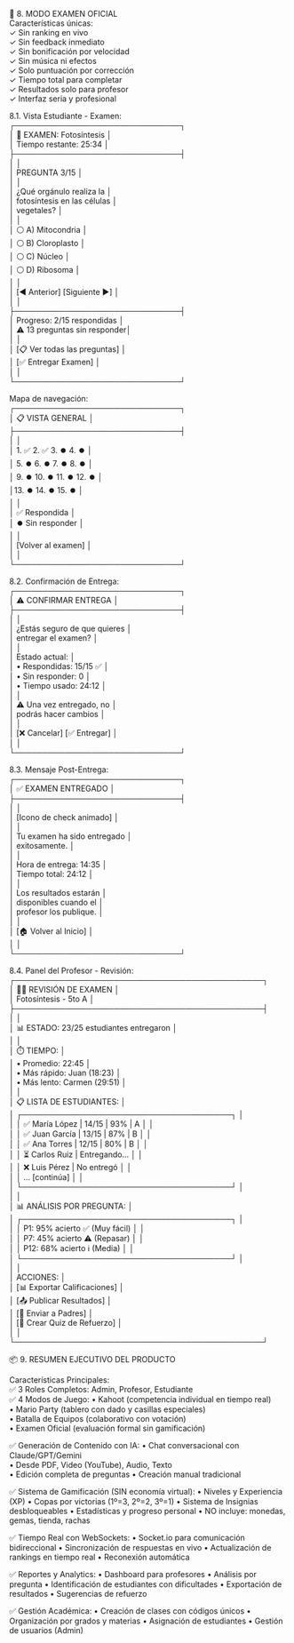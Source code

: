 📝 8. MODO EXAMEN OFICIAL  
Características únicas:  
✓ Sin ranking en vivo  
✓ Sin feedback inmediato  
✓ Sin bonificación por velocidad  
✓ Sin música ni efectos  
✓ Solo puntuación por corrección  
✓ Tiempo total para completar  
✓ Resultados solo para profesor  
✓ Interfaz seria y profesional  

8.1. Vista Estudiante - Examen:  
┌──────────────────────────────┐  
│   📝 EXAMEN: Fotosíntesis    │  
│   Tiempo restante: 25:34     │  
├──────────────────────────────┤  
│                              │  
│ PREGUNTA 3/15                │  
│                              │  
│ ¿Qué orgánulo realiza la     │  
│ fotosíntesis en las células  │  
│ vegetales?                   │  
│                              │  
│ ⚪ A) Mitocondria             │  
│ ⚪ B) Cloroplasto             │  
│ ⚪ C) Núcleo                  │  
│ ⚪ D) Ribosoma                │  
│                              │  
│ [◀ Anterior] [Siguiente ▶]   │  
│                              │  
├──────────────────────────────┤  
│ Progreso: 2/15 respondidas   │  
│ ⚠️ 13 preguntas sin responder│  
│                              │  
│ [📋 Ver todas las preguntas] │  
│ [✅ Entregar Examen]         │  
│                              │  
└──────────────────────────────┘  

Mapa de navegación:  
┌──────────────────────────────┐  
│   📋 VISTA GENERAL           │  
├──────────────────────────────┤  
│                              │  
│ 1. ✅   2. ✅   3. ⏺️   4. ⏺️ │  
│ 5. ⏺️   6. ⏺️   7. ⏺️   8. ⏺️ │  
│ 9. ⏺️  10. ⏺️  11. ⏺️  12. ⏺️ │  
│13. ⏺️  14. ⏺️  15. ⏺️          │  
│                              │  
│ ✅ Respondida                │  
│ ⏺️ Sin responder              │  
│                              │  
│ [Volver al examen]           │  
│                              │  
└──────────────────────────────┘  

8.2. Confirmación de Entrega:  
┌──────────────────────────────┐  
│   ⚠️ CONFIRMAR ENTREGA       │  
├──────────────────────────────┤  
│                              │  
│ ¿Estás seguro de que quieres │  
│ entregar el examen?          │  
│                              │  
│ Estado actual:               │  
│ • Respondidas: 15/15 ✅      │  
│ • Sin responder: 0           │  
│ • Tiempo usado: 24:12        │  
│                              │  
│ ⚠️ Una vez entregado, no     │  
│    podrás hacer cambios      │  
│                              │  
│ [❌ Cancelar]  [✅ Entregar]  │  
│                              │  
└──────────────────────────────┘  

8.3. Mensaje Post-Entrega:  
┌──────────────────────────────┐  
│   ✅ EXAMEN ENTREGADO        │  
├──────────────────────────────┤  
│                              │  
│ [Icono de check animado]     │  
│                              │  
│ Tu examen ha sido entregado  │  
│ exitosamente.                │  
│                              │  
│ Hora de entrega: 14:35       │  
│ Tiempo total: 24:12          │  
│                              │  
│ Los resultados estarán       │  
│ disponibles cuando el        │  
│ profesor los publique.       │  
│                              │  
│ [🏠 Volver al Inicio]        │  
│                              │  
└──────────────────────────────┘  

8.4. Panel del Profesor - Revisión:  
┌─────────────────────────────────────────────┐  
│ 👨‍🏫 REVISIÓN DE EXAMEN                      │  
│    Fotosíntesis - 5to A                     │  
├─────────────────────────────────────────────┤  
│                                             │  
│ 📊 ESTADO: 23/25 estudiantes entregaron    │  
│                                             │  
│ ⏱️ TIEMPO:                                  │  
│ • Promedio: 22:45                           │  
│ • Más rápido: Juan (18:23)                  │  
│ • Más lento: Carmen (29:51)                 │  
│                                             │  
│ 📋 LISTA DE ESTUDIANTES:                    │  
│ ┌──────────────────────────────────────┐    │  
│ │ ✅ María López    | 14/15 | 93% | A  │    │  
│ │ ✅ Juan García    | 13/15 | 87% | B  │    │  
│ │ ✅ Ana Torres     | 12/15 | 80% | B  │    │  
│ │ ⏳ Carlos Ruiz    | Entregando...   │    │  
│ │ ❌ Luis Pérez     | No entregó      │    │  
│ │ ... [continúa]                       │    │  
│ └──────────────────────────────────────┘    │  
│                                             │  
│ 📊 ANÁLISIS POR PREGUNTA:                   │  
│ ┌──────────────────────────────────────┐    │  
│ │ P1: 95% acierto ✅ (Muy fácil)       │    │  
│ │ P7: 45% acierto ⚠️ (Repasar)        │    │  
│ │ P12: 68% acierto ℹ️ (Media)          │    │  
│ └──────────────────────────────────────┘    │  
│                                             │  
│ ACCIONES:                                   │  
│ [📊 Exportar Calificaciones]                │  
│ [📤 Publicar Resultados]                    │  
│ [📧 Enviar a Padres]                        │  
│ [📝 Crear Quiz de Refuerzo]                 │  
│                                             │  
└─────────────────────────────────────────────┘


📦 9. RESUMEN EJECUTIVO DEL PRODUCTO  

Características Principales:  
✅ 3 Roles Completos: Admin, Profesor, Estudiante  
✅ 4 Modos de Juego:
   • Kahoot (competencia individual en tiempo real)  
   • Mario Party (tablero con dado y casillas especiales)  
   • Batalla de Equipos (colaborativo con votación)  
   • Examen Oficial (evaluación formal sin gamificación)  

✅ Generación de Contenido con IA:
   • Chat conversacional con Claude/GPT/Gemini  
   • Desde PDF, Video (YouTube), Audio, Texto  
   • Edición completa de preguntas
   • Creación manual tradicional

✅ Sistema de Gamificación (SIN economía virtual):
   • Niveles y Experiencia (XP)
   • Copas por victorias (1º=3, 2º=2, 3º=1)
   • Sistema de Insignias desbloqueables
   • Estadísticas y progreso personal
   • NO incluye: monedas, gemas, tienda, rachas

✅ Tiempo Real con WebSockets:
   • Socket.io para comunicación bidireccional
   • Sincronización de respuestas en vivo
   • Actualización de rankings en tiempo real
   • Reconexión automática

✅ Reportes y Analytics:
   • Dashboard para profesores
   • Análisis por pregunta
   • Identificación de estudiantes con dificultades
   • Exportación de resultados
   • Sugerencias de refuerzo

✅ Gestión Académica:
   • Creación de clases con códigos únicos
   • Organización por grados y materias
   • Asignación de estudiantes
   • Gestión de usuarios (Admin)
